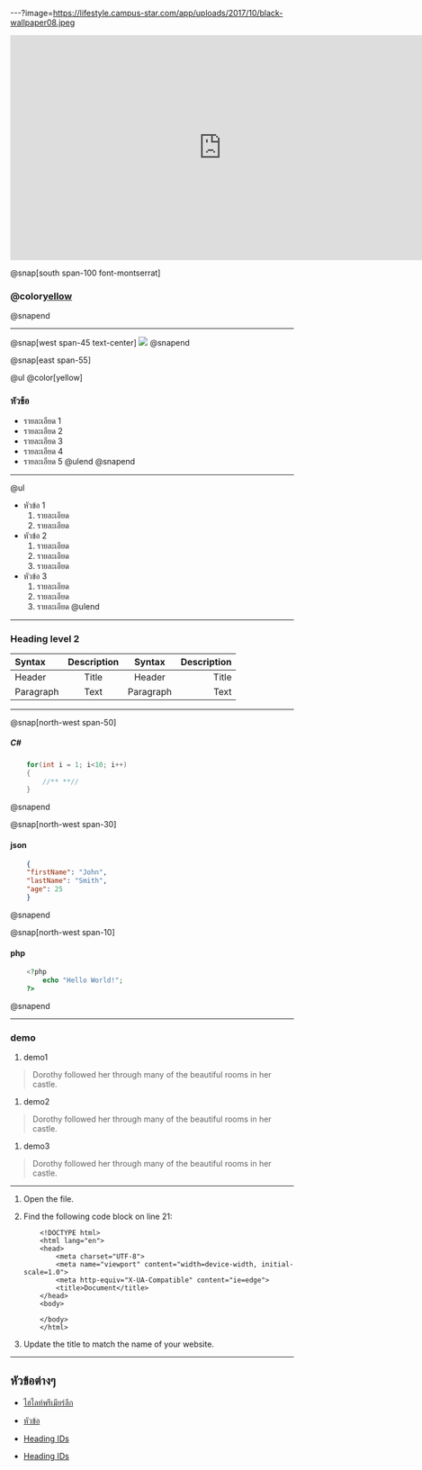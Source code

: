 ---?image=https://lifestyle.campus-star.com/app/uploads/2017/10/black-wallpaper08.jpeg

<iframe width="750" height="400" src="https://www.youtube.com/embed/G_6BryQivJ8" frameborder="0" allow="accelerometer; autoplay; encrypted-media; gyroscope; picture-in-picture" allowfullscreen></iframe>

@snap[south span-100 font-montserrat]

### @color[yellow](ไฮไลท์พรีเมียร์ลีก)

@snapend

---

@snap[west span-45 text-center]
![](https://s359.kapook.com/pagebuilder/0b0a53cf-95d7-4eb9-a646-9d7ead0075e5.jpg)
@snapend

@snap[east span-55]

@ul @color[yellow]
### หัวข้อ
- รายละเอียด 1
- รายละเอียด 2
- รายละเอียด 3
- รายละเอียด 4
- รายละเอียด 5
  @ulend
  @snapend

---

@ul

- หัวข้อ 1
  1. รายละเอียด
  1. รายละเอียด
- หัวข้อ 2
  1. รายละเอียด
  1. รายละเอียด
  1. รายละเอียด
- หัวข้อ 3
  1. รายละเอียด
  1. รายละเอียด
  1. รายละเอียด
     @ulend

---

### Heading level 2

| Syntax    | Description |  Syntax   | Description |
| :-------- | :---------: | :-------: | ----------: |
| Header    |    Title    |  Header   |       Title |
| Paragraph |    Text     | Paragraph |        Text |

---

@snap[north-west span-50]
##### C#

```C#
    for(int i = 1; i<10; i++)
    {
        //** **//
    }
```

@snapend

@snap[north-west span-30]
#### json

```json
    {
    "firstName": "John",
    "lastName": "Smith",
    "age": 25
    }
```
@snapend

@snap[north-west span-10]
#### php

```php
    <?php
        echo "Hello World!";
    ?>
```
@snapend

---

### demo

1. demo1

> Dorothy followed her through many of the beautiful rooms in her castle.

1. demo2

> Dorothy followed her through many of the beautiful rooms in her castle.

1. demo3

> Dorothy followed her through many of the beautiful rooms in her castle.

---

1.  Open the file.
1.  Find the following code block on line 21:

            <!DOCTYPE html>
            <html lang="en">
            <head>
                <meta charset="UTF-8">
                <meta name="viewport" content="width=device-width, initial-scale=1.0">
                <meta http-equiv="X-UA-Compatible" content="ie=edge">
                <title>Document</title>
            </head>
            <body>

            </body>
            </html>

1.  Update the title to match the name of your website.

---

## หัวข้อต่างๆ

+ [ไฮไลท์พรีเมียร์ลีก](#help)
- [หัวข้อ](#หัวข้อ)
* [Heading IDs](#Heading-level-2)
+ [Heading IDs](#Heading-level-2)